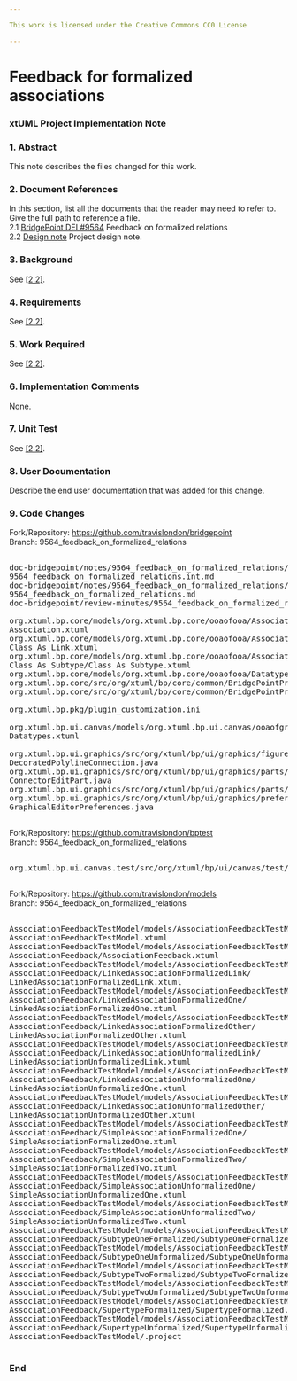```yaml
---

This work is licensed under the Creative Commons CC0 License

---
```


# Feedback for formalized associations  
### xtUML Project Implementation Note

### 1. Abstract

This note describes the files changed for this work.

### 2. Document References

In this section, list all the documents that the reader may need to refer to.
Give the full path to reference a file.  
<a id="2.1"></a>2.1 [BridgePoint DEI #9564](https://support.onefact.net/issues/9564) Feedback on formalized relations  
<a id="2.2"></a>2.2 [Design note](https://github.com/travislondon/bridgepoint/blob/9564_feedback_on_formalized_relations/doc-bridgepoint/notes/9564_feedback_on_formalized_relations/9564_feedback_on_formalized_relations.md) Project design note.  

### 3. Background

See [[2.2]](#2.2).  

### 4. Requirements

See [[2.2]](#2.2).  

### 5. Work Required

See [[2.2]](#2.2).  

### 6. Implementation Comments

None.  

### 7. Unit Test

See [[2.2]](#2.2).  

### 8. User Documentation

Describe the end user documentation that was added for this change. 

### 9. Code Changes

Fork/Repository: https://github.com/travislondon/bridgepoint  
Branch: 9564_feedback_on_formalized_relations  

<pre>

doc-bridgepoint/notes/9564_feedback_on_formalized_relations/
9564_feedback_on_formalized_relations.int.md
doc-bridgepoint/notes/9564_feedback_on_formalized_relations/
9564_feedback_on_formalized_relations.md
doc-bridgepoint/review-minutes/9564_feedback_on_formalized_relations_ant.rvm.md

org.xtuml.bp.core/models/org.xtuml.bp.core/ooaofooa/Association/Association/
Association.xtuml
org.xtuml.bp.core/models/org.xtuml.bp.core/ooaofooa/Association/Class As Link/
Class As Link.xtuml
org.xtuml.bp.core/models/org.xtuml.bp.core/ooaofooa/Association/
Class As Subtype/Class As Subtype.xtuml
org.xtuml.bp.core/models/org.xtuml.bp.core/ooaofooa/Datatypes/Datatypes.xtuml
org.xtuml.bp.core/src/org/xtuml/bp/core/common/BridgePointPreferencesModel.java
org.xtuml.bp.core/src/org/xtuml/bp/core/common/BridgePointPreferencesStore.java

org.xtuml.bp.pkg/plugin_customization.ini

org.xtuml.bp.ui.canvas/models/org.xtuml.bp.ui.canvas/ooaofgraphics/Datatypes/
Datatypes.xtuml

org.xtuml.bp.ui.graphics/src/org/xtuml/bp/ui/graphics/figures/
DecoratedPolylineConnection.java
org.xtuml.bp.ui.graphics/src/org/xtuml/bp/ui/graphics/parts/
ConnectorEditPart.java
org.xtuml.bp.ui.graphics/src/org/xtuml/bp/ui/graphics/parts/TextEditPart.java
org.xtuml.bp.ui.graphics/src/org/xtuml/bp/ui/graphics/preferences/
GraphicalEditorPreferences.java

</pre>  

Fork/Repository: https://github.com/travislondon/bptest  
Branch: 9564_feedback_on_formalized_relations  

<pre>

org.xtuml.bp.ui.canvas.test/src/org/xtuml/bp/ui/canvas/test/SymbolTest.java

</pre>

Fork/Repository: https://github.com/travislondon/models  
Branch: 9564_feedback_on_formalized_relations  

<pre>

AssociationFeedbackTestModel/models/AssociationFeedbackTestModel/
AssociationFeedbackTestModel.xtuml
AssociationFeedbackTestModel/models/AssociationFeedbackTestModel/
AssociationFeedback/AssociationFeedback.xtuml
AssociationFeedbackTestModel/models/AssociationFeedbackTestModel/
AssociationFeedback/LinkedAssociationFormalizedLink/
LinkedAssociationFormalizedLink.xtuml
AssociationFeedbackTestModel/models/AssociationFeedbackTestModel/
AssociationFeedback/LinkedAssociationFormalizedOne/
LinkedAssociationFormalizedOne.xtuml
AssociationFeedbackTestModel/models/AssociationFeedbackTestModel/
AssociationFeedback/LinkedAssociationFormalizedOther/
LinkedAssociationFormalizedOther.xtuml
AssociationFeedbackTestModel/models/AssociationFeedbackTestModel/
AssociationFeedback/LinkedAssociationUnformalizedLink/
LinkedAssociationUnformalizedLink.xtuml
AssociationFeedbackTestModel/models/AssociationFeedbackTestModel/
AssociationFeedback/LinkedAssociationUnformalizedOne/
LinkedAssociationUnformalizedOne.xtuml
AssociationFeedbackTestModel/models/AssociationFeedbackTestModel/
AssociationFeedback/LinkedAssociationUnformalizedOther/
LinkedAssociationUnformalizedOther.xtuml
AssociationFeedbackTestModel/models/AssociationFeedbackTestModel/
AssociationFeedback/SimpleAssociationFormalizedOne/
SimpleAssociationFormalizedOne.xtuml
AssociationFeedbackTestModel/models/AssociationFeedbackTestModel/
AssociationFeedback/SimpleAssociationFormalizedTwo/
SimpleAssociationFormalizedTwo.xtuml
AssociationFeedbackTestModel/models/AssociationFeedbackTestModel/
AssociationFeedback/SimpleAssociationUnformalizedOne/
SimpleAssociationUnformalizedOne.xtuml
AssociationFeedbackTestModel/models/AssociationFeedbackTestModel/
AssociationFeedback/SimpleAssociationUnformalizedTwo/
SimpleAssociationUnformalizedTwo.xtuml
AssociationFeedbackTestModel/models/AssociationFeedbackTestModel/
AssociationFeedback/SubtypeOneFormalized/SubtypeOneFormalized.xtuml
AssociationFeedbackTestModel/models/AssociationFeedbackTestModel/
AssociationFeedback/SubtypeOneUnformalized/SubtypeOneUnformalized.xtuml
AssociationFeedbackTestModel/models/AssociationFeedbackTestModel/
AssociationFeedback/SubtypeTwoFormalized/SubtypeTwoFormalized.xtuml
AssociationFeedbackTestModel/models/AssociationFeedbackTestModel/
AssociationFeedback/SubtypeTwoUnformalized/SubtypeTwoUnformalized.xtuml
AssociationFeedbackTestModel/models/AssociationFeedbackTestModel/
AssociationFeedback/SupertypeFormalized/SupertypeFormalized.xtuml
AssociationFeedbackTestModel/models/AssociationFeedbackTestModel/
AssociationFeedback/SupertypeUnformalized/SupertypeUnformalized.xtuml
AssociationFeedbackTestModel/.project

</pre>


### End

